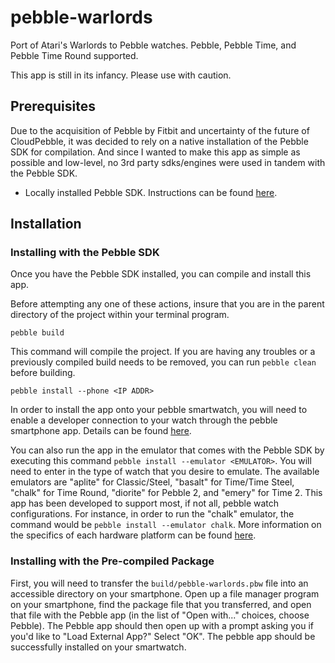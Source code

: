 # pebble-warlords
Port of Atari's Warlords to Pebble watches. Pebble, Pebble Time, and Pebble Time Round supported.

This app is still in its infancy. Please use with caution.

## Prerequisites
Due to the acquisition of Pebble by Fitbit and uncertainty of the future of CloudPebble, it was decided to rely on a native installation of the Pebble SDK for compilation. And since I wanted to make this app as simple as possible and low-level, no 3rd party sdks/engines were used in tandem with the Pebble SDK.

- Locally installed Pebble SDK. Instructions can be found [here](https://developer.pebble.com/sdk/install/).

## Installation

### Installing with the Pebble SDK
Once you have the Pebble SDK installed, you can compile and install this app.

Before attempting any one of these actions, insure that you are in the parent directory of the project within your terminal program.

`pebble build`

This command will compile the project. If you are having any troubles or a previously compiled build needs to be removed, you can run `pebble clean` before building.

`pebble install --phone <IP ADDR>`

In order to install the app onto your pebble smartwatch, you will need to enable a developer connection to your watch through the pebble smartphone app. Details can be found [here](https://developer.pebble.com/guides/tools-and-resources/developer-connection/).

You can also run the app in the emulator that comes with the Pebble SDK by executing this command `pebble install --emulator <EMULATOR>`. You will need to enter in the type of watch that you desire to emulate. The available emulators are "aplite" for Classic/Steel, "basalt" for Time/Time Steel, "chalk" for Time Round, "diorite" for Pebble 2, and "emery" for Time 2. This app has been developed to support most, if not all, pebble watch configurations. For instance, in order to run the "chalk" emulator, the command would be `pebble install --emulator chalk`. More information on the specifics of each hardware platform can be found [here](https://developer.pebble.com/guides/tools-and-resources/hardware-information/).

### Installing with the Pre-compiled Package
First, you will need to transfer the `build/pebble-warlords.pbw` file into an accessible directory on your smartphone. Open up a file manager program on your smartphone, find the package file that you transferred, and open that file with the Pebble app (in the list of "Open with..." choices, choose Pebble). The Pebble app should then open up with a prompt asking you if you'd like to "Load External App?" Select "OK". The pebble app should be successfully installed on your smartwatch.
